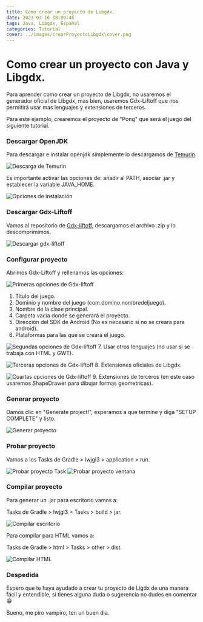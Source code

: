```yaml
---
title: Como crear un proyecto de Libgdx.
date: 2023-03-16 18:00:46
tags: Java, Libgdx, Español
categories: Tutorial
cover: ../images/crearProyectoLibgdx\cover.png
---
```


# Como crear un proyecto con Java y Libgdx.

Para aprender como crear un proyecto de Libgdx, no usaremos el generador oficial de Libgdx, mas bien, usaremos Gdx-Liftoff que nos permitirá usar mas lenguajes y extensiones de terceros. 

Para este ejemplo, crearemos el proyecto de "Pong" que será el juego del siguiente tutorial.

### Descargar OpenJDK

Para descargar e instalar openjdk simplemente lo descargamos de [Temurin](https://adoptium.net/es/temurin/).

![Descarga de Temurin](../images/crearProyectoLibgdx/TemurinPagina.png)

Es importante activar las opciones de: añadir al PATH, asociar .jar y establecer la variable JAVA_HOME.

![Opciones de instalación](../images/crearProyectoLibgdx/OpcionesInstalacionTemurin.png)

### Descargar Gdx-Liftoff

Vamos al repositorio de [Gdx-liftoff](https://github.com/tommyettinger/gdx-liftoff/releases), descargamos el archivo .zip y lo descomprimimos.

![Descargar gdx-liftoff](../images/crearProyectoLibgdx/DescargarGdxLiftoff.png)

### Configurar proyecto

Abrimos Gdx-Liftoff y rellenamos las opciones:

![Primeras opciones de Gdx-liftoff](../images/crearProyectoLibgdx/OpcionesDelGenerado1.png)

1. Título del juego.
2. Dominio y nombre del juego (com.domino.nombredeljuego).
3. Nombre de la clase principal.
4. Carpeta vacía donde se generará el proyecto.
5. Dirección del SDK de Android (No es necesario si no se creara para android).
6. Plataformas para las que se creará el juego.

![Segundas opciones de Gdx-liftoff](../images/crearProyectoLibgdx/OpcionesDelGenerado2.png)
7. Usar otros lenguajes (no usar si se trabaja con HTML y GWT).

![Terceras opciones de Gdx-liftoff](../images/crearProyectoLibgdx/OpcionesDelGenerado3.png)
8. Extensiones oficiales de Libgdx.

![Cuartas opciones de Gdx-liftoff](../images/crearProyectoLibgdx/OpcionesDelGenerado4.png)
9. Extensiones de terceros (en este caso usaremos ShapeDrawer para dibujar formas geometricas). 

### Generar proyecto

Damos clic en "Generate project!", esperamos a que termine y diga "SETUP COMPLETE" y listo.

![Generar proyecto](../images/crearProyectoLibgdx/GenerarProyecto.png)

### Probar proyecto
Vamos a los Tasks de Gradle > lwjgl3 > application > run.

![Probar proyecto Task](../images/crearProyectoLibgdx/ProbarProyectoEscritorio.png)
![Probar proyecto ventana](../images/crearProyectoLibgdx/ProbarProyectoEscritorio2.png)


### Compilar proyecto

Para generar un .jar para escritorio vamos a:

Tasks de Gradle > lwjgl3 > Tasks > build > jar.

![Compilar escritorio](../images/crearProyectoLibgdx/CompilarJar.png)

Para compilar para HTML vamos a:

Tasks de Gradle > html > Tasks > other > dist.

![Compilar HTML](../images/crearProyectoLibgdx/CompilarHTML.png)

### Despedida

Espero que te haya ayudado a crear tu proyecto de Ligdx de una manera fácil y entendible, si tienes alguna duda o sugerencia no dudes en comentar 😁

Bueno, me piro vampiro, ten un buen dia.